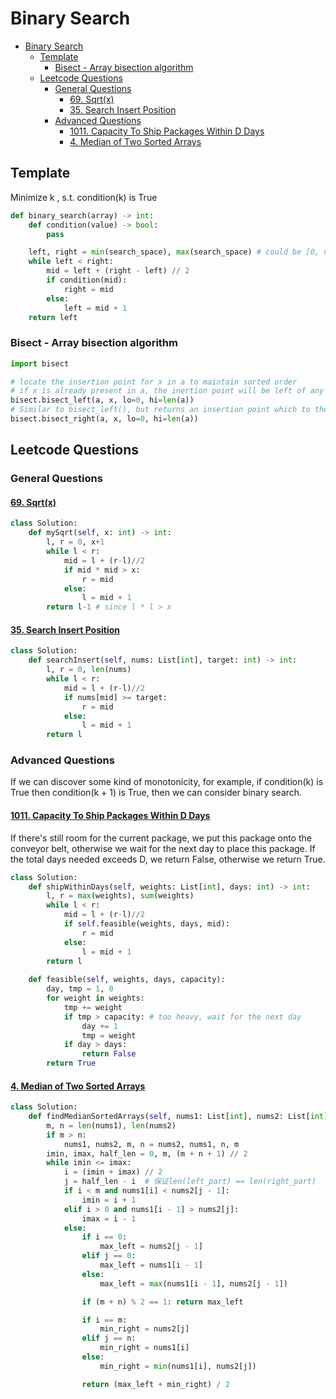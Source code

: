 # Binary Search

- [Binary Search](#binary-search)
  - [Template](#template)
    - [Bisect - Array bisection algorithm](#bisect---array-bisection-algorithm)
  - [Leetcode Questions](#leetcode-questions)
    - [General Questions](#general-questions)
      - [69. Sqrt(x)](#69-sqrtx)
      - [35. Search Insert Position](#35-search-insert-position)
    - [Advanced Questions](#advanced-questions)
      - [1011. Capacity To Ship Packages Within D Days](#1011-capacity-to-ship-packages-within-d-days)
      - [4. Median of Two Sorted Arrays](#4-median-of-two-sorted-arrays)
## Template
Minimize k , s.t. condition(k) is True
```python
def binary_search(array) -> int:
    def condition(value) -> bool:
        pass

    left, right = min(search_space), max(search_space) # could be [0, n], [1, n] etc. Depends on problem
    while left < right:
        mid = left + (right - left) // 2
        if condition(mid):
            right = mid
        else:
            left = mid + 1
    return left
```

### Bisect - Array bisection algorithm
```python
import bisect

# locate the insertion point for x in a to maintain sorted order
# if x is already present in a, the inertion point will be left of any existing entries
bisect.bisect_left(a, x, lo=0, hi=len(a))
# Similar to bisect_left(), but returns an insertion point which to the right of any existing entries of x in a.
bisect.bisect_right(a, x, lo=0, hi=len(a))
```


## Leetcode Questions

### General Questions

#### [69. Sqrt(x)](https://leetcode.com/problems/sqrtx/)
```python
class Solution:
    def mySqrt(self, x: int) -> int:
        l, r = 0, x+1
        while l < r:
            mid = l + (r-l)//2
            if mid * mid > x:
                r = mid
            else:
                l = mid + 1
        return l-1 # since l * l > x
```

#### [35. Search Insert Position](https://leetcode.com/problems/search-insert-position/)
```python
class Solution:
    def searchInsert(self, nums: List[int], target: int) -> int:
        l, r = 0, len(nums)
        while l < r:
            mid = l + (r-l)//2
            if nums[mid] >= target:
                r = mid
            else:
                l = mid + 1
        return l
```

### Advanced Questions
If we can discover some kind of monotonicity, for example, if condition(k) is True then condition(k + 1) is True, then we can consider binary search.

#### [1011. Capacity To Ship Packages Within D Days](https://leetcode.com/problems/capacity-to-ship-packages-within-d-days/)
If there's still room for the current package, we put this package onto the conveyor belt, otherwise we wait for the next day to place this package. If the total days needed exceeds D, we return False, otherwise we return True.

```python
class Solution:
    def shipWithinDays(self, weights: List[int], days: int) -> int:
        l, r = max(weights), sum(weights)
        while l < r:
            mid = l + (r-l)//2
            if self.feasible(weights, days, mid):
                r = mid
            else:
                l = mid + 1
        return l
    
    def feasible(self, weights, days, capacity):
        day, tmp = 1, 0
        for weight in weights:
            tmp += weight
            if tmp > capacity: # too heavy, wait for the next day
                day += 1
                tmp = weight
            if day > days:
                return False
        return True
```

#### [4. Median of Two Sorted Arrays](https://leetcode.com/problems/median-of-two-sorted-arrays/)
```python
class Solution:
    def findMedianSortedArrays(self, nums1: List[int], nums2: List[int]) -> float:
        m, n = len(nums1), len(nums2)
        if m > n:
            nums1, nums2, m, n = nums2, nums1, n, m
        imin, imax, half_len = 0, m, (m + n + 1) // 2
        while imin <= imax:
            i = (imin + imax) // 2
            j = half_len - i  # 保证len(left_part) == len(right_part)
            if i < m and nums1[i] < nums2[j - 1]:
                imin = i + 1
            elif i > 0 and nums1[i - 1] > nums2[j]:
                imax = i - 1
            else:
                if i == 0:
                    max_left = nums2[j - 1]
                elif j == 0:
                    max_left = nums1[i - 1]
                else:
                    max_left = max(nums1[i - 1], nums2[j - 1])

                if (m + n) % 2 == 1: return max_left

                if i == m:
                    min_right = nums2[j]
                elif j == n:
                    min_right = nums1[i]
                else:
                    min_right = min(nums1[i], nums2[j])

                return (max_left + min_right) / 2
```